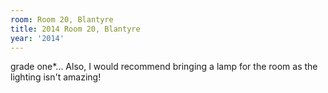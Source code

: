 ```yaml
---
room: Room 20, Blantyre
title: 2014 Room 20, Blantyre
year: '2014'
---
```


grade one*... Also, I would recommend bringing a lamp for the room as the lighting isn't amazing!
